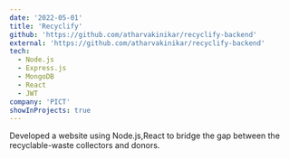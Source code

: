 ```yaml
---
date: '2022-05-01'
title: 'Recyclify'
github: 'https://github.com/atharvakinikar/recyclify-backend'
external: 'https://github.com/atharvakinikar/recyclify-backend'
tech:
  - Node.js
  - Express.js
  - MongoDB
  - React
  - JWT
company: 'PICT'
showInProjects: true
---
```


Developed a website using Node.js,React to bridge the gap between the recyclable-waste collectors and donors.
